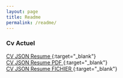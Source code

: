 ```yaml
---
layout: page
title: Readme
permalink: /readme/
---
```


<style>
nom { color: #000000; font-size: 3em; font-weight: bold; text-align: center; }
r { color: Red }
o { color: Orange }
g { color: Green }
b { color: #0969DA ;font-size: 2em;}
</style>


### Cv Actuel  
[CV JSON Resume ][cv]{:target="_blank"}  
[CV JSON Resume PDF ][cvpdf]{:target="_blank"}  
[CV JSON Resume FICHIER ][cvjson]{:target="_blank"}  


[cv]:      https://marmits.github.io/cv/
[cvpdf]:      https://marmits.github.io/cv/resume.pdf
[cvjson]:      https://marmits.github.io/cv/resume.json
[marmitswiki]:      https://marmits.com/wikion
